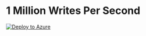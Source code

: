 # 1 Million Writes Per Second

[![Deploy to Azure](https://aka.ms/deploytoazurebutton)](https://portal.azure.com/#create/Microsoft.Template/uri/https%3A%2F%2Fraw.githubusercontent.com%2FRaviTella%2FBenckmarking%2Frt-linked-template%2Frecipes%2F1-million-writes%2Fazuredeploy.json)